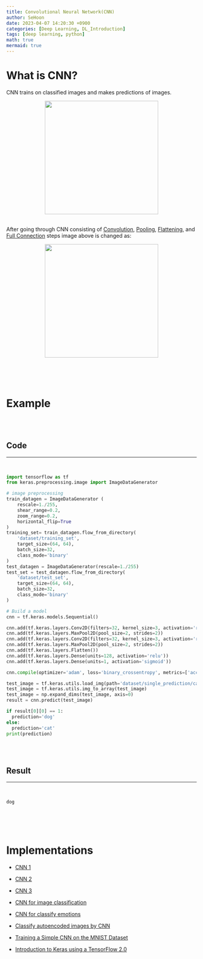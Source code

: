 ```yaml
---
title: Convolutional Neural Network(CNN)
author: SeHoon
date: 2023-04-07 14:20:30 +0900
categories: [Deep Learning, DL_Introduction]
tags: [deep learning, python]
math: true
mermaid: true
---
```


# What is CNN?
CNN trains on classified images and makes predictions of images.
<center>
<img src="https://user-images.githubusercontent.com/28240052/230618807-27c32f4f-f075-4cd9-b159-d454139b4339.png" width=300>
</center>
<br>

After going through CNN consisting of [Convolution](https://csh970605.github.io/posts/Convolution_Operation/), [Pooling](https://csh970605.github.io/posts/Pooling/), [Flattening](https://csh970605.github.io/posts/Flattening/), and [Full Connection](https://csh970605.github.io/posts/Full_Connection/) steps image above is changed as:
<center>
<img src="https://user-images.githubusercontent.com/28240052/230618829-5332cbf1-2c30-4349-8b85-ffd6c274bc4e.png" width=300>
</center>

<br><br><br>

# Example
<br><br>

## Code
---
<br>

```py
import tensorflow as tf
from keras.preprocessing.image import ImageDataGenerator

# image preprocessing
train_datagen = ImageDataGenerator (
    rescale=1./255,
    shear_range=0.2,
    zoom_range=0.2,
    horizontal_flip=True
)
training_set= train_datagen.flow_from_directory(
    'dataset/training_set',
    target_size=(64, 64),
    batch_size=32,
    class_mode='binary'
)
test_datagen = ImageDataGenerator(rescale=1./255)
test_set = test_datagen.flow_from_directory(
    'dataset/test_set',
    target_size=(64, 64),
    batch_size=32,
    class_mode='binary'
)

# Build a model
cnn = tf.keras.models.Sequential()

cnn.add(tf.keras.layers.Conv2D(filters=32, kernel_size=3, activation='relu', input_shape=[64,64,3]))
cnn.add(tf.keras.layers.MaxPool2D(pool_size=2, strides=2))
cnn.add(tf.keras.layers.Conv2D(filters=32, kernel_size=3, activation='relu'))
cnn.add(tf.keras.layers.MaxPool2D(pool_size=2, strides=2))
cnn.add(tf.keras.layers.Flatten())
cnn.add(tf.keras.layers.Dense(units=128, activation='relu'))
cnn.add(tf.keras.layers.Dense(units=1, activation='sigmoid'))

cnn.compile(optimizer='adam', loss='binary_crossentropy', metrics=['accuracy'])

test_image = tf.keras.utils.load_img(path='dataset/single_prediction/cat_or_dog_1.jpg', target_size=(64,64))
test_image = tf.keras.utils.img_to_array(test_image)
test_image = np.expand_dims(test_image, axis=0)
result = cnn.predict(test_image)

if result[0][0] == 1:
  prediction='dog'
else:
  prediction='cat'
print(prediction)
```
<br><br>

## Result
---
<br>

```
dog
```

<br><br><br>

# Implementations

+ [CNN 1](https://github.com/csh970605/Deep_Learning_A-Z/tree/main/Part%202%20-%20CNN/Section%205%20-%20Convolutional%20Neural%20Networks%20(CNN)/Python)<br> 
+ [CNN 2](https://github.com/csh970605/Complete-Guide-on-TensorFlow-2.0/tree/main/Section%204)<br> 
+ [CNN 3](https://github.com/csh970605/TensorFlow-2.0-Practical/tree/main/Section%205)<br> 
+ [CNN for image classification](https://github.com/csh970605/Computer-Vision-Masterclass/tree/main/Section%205)<br> 
+ [CNN for classify emotions](https://github.com/csh970605/Computer-Vision-Masterclass/tree/main/Section%207)<br>
+ [Classify autoencoded images by CNN](https://github.com/csh970605/Computer-Vision-Masterclass/tree/main/Section%208)<br>

+ [Training a Simple CNN on the MNIST Dataset](https://github.com/csh970605/Modern_Computer_Vision/tree/main/Deep%20Learning%20CV)<br>

+ [Introduction to Keras using a TensorFlow 2.0](https://github.com/csh970605/Modern_Computer_Vision/blob/main/Deep%20Learning%20CV/2.%20Keras%20TensorFlow%20CNN%20MNIST%20Tutorial.ipynb)